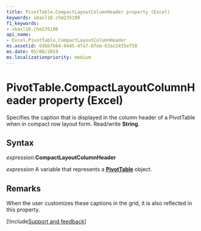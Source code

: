 ```yaml
---
title: PivotTable.CompactLayoutColumnHeader property (Excel)
keywords: vbaxl10.chm235180
f1_keywords:
- vbaxl10.chm235180
api_name:
- Excel.PivotTable.CompactLayoutColumnHeader
ms.assetid: 63bb7b64-9445-4fa7-6fee-63ac2435ef50
ms.date: 05/08/2019
ms.localizationpriority: medium
---
```



# PivotTable.CompactLayoutColumnHeader property (Excel)

Specifies the caption that is displayed in the column header of a PivotTable when in compact row layout form. Read/write **String**.


## Syntax

_expression_.**CompactLayoutColumnHeader**

_expression_ A variable that represents a **[PivotTable](Excel.PivotTable.md)** object.


## Remarks

When the user customizes these captions in the grid, it is also reflected in this property.




[!include[Support and feedback](~/includes/feedback-boilerplate.md)]